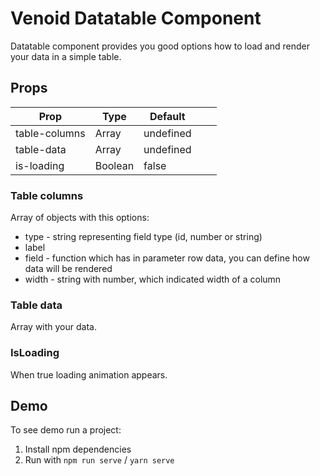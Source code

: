 # Venoid Datatable Component

Datatable component provides you good options how to load and render your data in a simple table.

## Props
| Prop         | Type    | Default   |   |   |
|---------------|---------|-----------|---|---|
| table-columns | Array   | undefined |   |   |
| table-data    | Array   | undefined |   |   |
| is-loading    | Boolean | false     |   |   |

### Table columns
Array of objects with this options:
- type - string representing field type (id, number or string)
- label
- field - function which has in parameter row data, you can define how data will be rendered
- width - string with number, which indicated width of a column

### Table data
Array with your data.

### IsLoading
When true loading animation appears.

## Demo
To see demo run a project:
1. Install npm dependencies
2. Run with `npm run serve` / `yarn serve`
